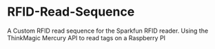 # RFID-Read-Sequence
A Custom RFID read sequence for the Sparkfun RFID reader. Using the ThinkMagic Mercury API to read tags on a Raspberry PI
